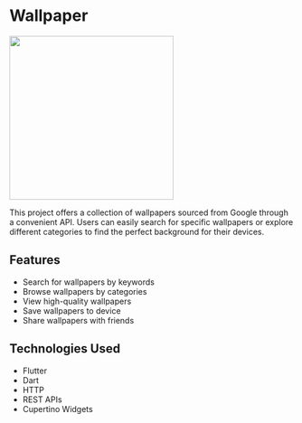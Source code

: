 # Wallpaper

<img src='https://github.com/Bilol4391/wallpaper_app/blob/main/assets/outputs/Wallpaper.png' width='290'>


This project offers a collection of wallpapers sourced from Google through a convenient API. Users can easily search for specific wallpapers or explore different categories to find the perfect background for their devices.

## Features

- Search for wallpapers by keywords
- Browse wallpapers by categories
- View high-quality wallpapers
- Save wallpapers to device
- Share wallpapers with friends

## Technologies Used

- Flutter
- Dart
- HTTP
- REST APIs
- Cupertino Widgets

